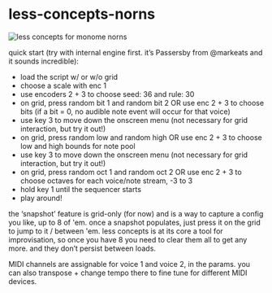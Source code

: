# less-concepts-norns

![less concepts for monome norns](https://llllllll.co/uploads/default/original/3X/d/1/d19e15fb63831f7883d2660f77c83cc56811a6bc.png)

quick start (try with internal engine first. it’s Passersby from @markeats and it sounds incredible):

- load the script w/ or w/o grid
- choose a scale with enc 1
- use encoders 2 + 3 to choose seed: 36 and rule: 30
- on grid, press random bit 1 and random bit 2 OR use enc 2 + 3 to choose bits (if a bit = 0, no audible note event will occur for that voice)
- use key 3 to move down the onscreen menu (not necessary for grid interaction, but try it out!)
- on grid, press random low and random high OR use enc 2 + 3 to choose low and high bounds for note pool
- use key 3 to move down the onscreen menu (not necessary for grid interaction, but try it out!)
- on grid, press random oct 1 and random oct 2 OR use enc 2 + 3 to choose octaves for each voice/note stream, -3 to 3
- hold key 1 until the sequencer starts
- play around!

the ‘snapshot’ feature is grid-only (for now) and is a way to capture a config you like, up to 8 of 'em. once a snapshot populates, just press it on the grid to jump to it / between 'em. less concepts is at its core a tool for improvisation, so once you have 8 you need to clear them all to get any more. and they don’t persist between loads.

MIDI channels are assignable for voice 1 and voice 2, in the params. you can also transpose + change tempo there to fine tune for different MIDI devices.

